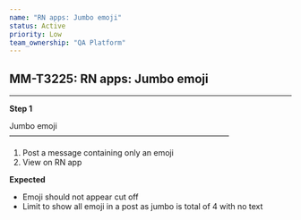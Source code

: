 ```yaml
---
name: "RN apps: Jumbo emoji"
status: Active
priority: Low
team_ownership: "QA Platform"
---
```


## MM-T3225: RN apps: Jumbo emoji

---

**Step 1**

Jumbo emoji\
————————————————————————————

1. Post a message containing only an emoji
2. View on RN app

**Expected**

- Emoji should not appear cut off
- Limit to show all emoji in a post as jumbo is total of 4 with no text
